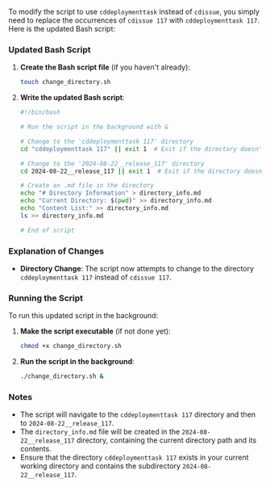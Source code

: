 To modify the script to use `cddeploymenttask` instead of `cdissue`, you simply need to replace the occurrences of `cdissue 117` with `cddeploymenttask 117`. Here is the updated Bash script:

### Updated Bash Script

1. **Create the Bash script file** (if you haven't already):

   ```bash
   touch change_directory.sh
   ```

2. **Write the updated Bash script**:

   ```bash
   #!/bin/bash

   # Run the script in the background with &

   # Change to the 'cddeploymenttask 117' directory
   cd "cddeploymenttask 117" || exit 1  # Exit if the directory doesn't exist

   # Change to the '2024-08-22__release_117' directory
   cd 2024-08-22__release_117 || exit 1  # Exit if the directory doesn't exist

   # Create an .md file in the directory
   echo "# Directory Information" > directory_info.md
   echo "Current Directory: $(pwd)" >> directory_info.md
   echo "Content List:" >> directory_info.md
   ls >> directory_info.md

   # End of script
   ```

### Explanation of Changes

- **Directory Change**: The script now attempts to change to the directory `cddeploymenttask 117` instead of `cdissue 117`.

### Running the Script

To run this updated script in the background:

1. **Make the script executable** (if not done yet):

   ```bash
   chmod +x change_directory.sh
   ```

2. **Run the script in the background**:

   ```bash
   ./change_directory.sh &
   ```

### Notes

- The script will navigate to the `cddeploymenttask 117` directory and then to `2024-08-22__release_117`.
- The `directory_info.md` file will be created in the `2024-08-22__release_117` directory, containing the current directory path and its contents.
- Ensure that the directory `cddeploymenttask 117` exists in your current working directory and contains the subdirectory `2024-08-22__release_117`.